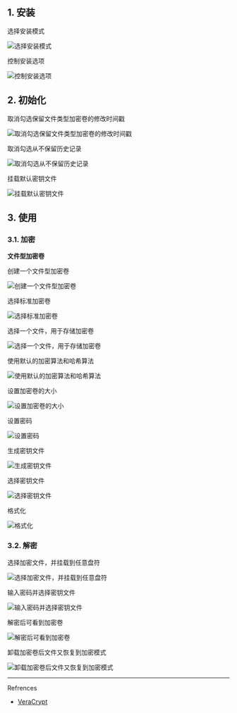 ## 1. 安装

选择安装模式

![选择安装模式](./../../../../../../images/VeraCrypt/%E9%80%89%E6%8B%A9%E5%AE%89%E8%A3%85%E6%A8%A1%E5%BC%8F.png)

控制安装选项

![控制安装选项](./../../../../../../images/VeraCrypt/%E6%8E%A7%E5%88%B6%E5%AE%89%E8%A3%85%E9%80%89%E9%A1%B9.png)

## 2. 初始化

取消勾选保留文件类型加密卷的修改时间戳

![取消勾选保留文件类型加密卷的修改时间戳](./../../../../../../images/VeraCrypt/%E5%8F%96%E6%B6%88%E5%8B%BE%E9%80%89%E4%BF%9D%E7%95%99%E6%96%87%E4%BB%B6%E7%B1%BB%E5%9E%8B%E5%8A%A0%E5%AF%86%E5%8D%B7%E7%9A%84%E4%BF%AE%E6%94%B9%E6%97%B6%E9%97%B4%E6%88%B3.png)

取消勾选从不保留历史记录

![取消勾选从不保留历史记录](./../../../../../../images/VeraCrypt/%E5%8F%96%E6%B6%88%E5%8B%BE%E9%80%89%E4%BB%8E%E4%B8%8D%E4%BF%9D%E7%95%99%E5%8E%86%E5%8F%B2%E8%AE%B0%E5%BD%95.png)

挂载默认密钥文件

![挂载默认密钥文件](./../../../../../../images/VeraCrypt/%E6%8C%82%E8%BD%BD%E9%BB%98%E8%AE%A4%E5%AF%86%E9%92%A5%E6%96%87%E4%BB%B6.png)

## 3. 使用

### 3.1. 加密

**文件型加密卷**

创建一个文件型加密卷

![创建一个文件型加密卷](./../../../../../../images/VeraCrypt/%E5%88%9B%E5%BB%BA%E4%B8%80%E4%B8%AA%E6%96%87%E4%BB%B6%E5%9E%8B%E5%8A%A0%E5%AF%86%E5%8D%B7.png)

选择标准加密卷

![选择标准加密卷](./../../../../../../images/VeraCrypt/%E9%80%89%E6%8B%A9%E6%A0%87%E5%87%86%E5%8A%A0%E5%AF%86%E5%8D%B7.png)

选择一个文件，用于存储加密卷

![选择一个文件，用于存储加密卷](./../../../../../../images/VeraCrypt/%E9%80%89%E6%8B%A9%E4%B8%80%E4%B8%AA%E6%96%87%E4%BB%B6%EF%BC%8C%E7%94%A8%E4%BA%8E%E5%AD%98%E5%82%A8%E5%8A%A0%E5%AF%86%E5%8D%B7.png)

使用默认的加密算法和哈希算法

![使用默认的加密算法和哈希算法](./../../../../../../images/VeraCrypt/%E4%BD%BF%E7%94%A8%E9%BB%98%E8%AE%A4%E7%9A%84%E5%8A%A0%E5%AF%86%E7%AE%97%E6%B3%95%E5%92%8C%E5%93%88%E5%B8%8C%E7%AE%97%E6%B3%95.png)

设置加密卷的大小

![设置加密卷的大小](./../../../../../../images/VeraCrypt/%E8%AE%BE%E7%BD%AE%E5%8A%A0%E5%AF%86%E5%8D%B7%E7%9A%84%E5%A4%A7%E5%B0%8F.png)

设置密码

![设置密码](./../../../../../../images/VeraCrypt/%E8%AE%BE%E7%BD%AE%E5%AF%86%E7%A0%81.png)

生成密钥文件

![生成密钥文件](./../../../../../../images/VeraCrypt/%E7%94%9F%E6%88%90%E5%AF%86%E9%92%A5%E6%96%87%E4%BB%B6.png)

选择密钥文件

![选择密钥文件](./../../../../../../images/VeraCrypt/%E9%80%89%E6%8B%A9%E5%AF%86%E9%92%A5%E6%96%87%E4%BB%B6.png)

格式化

![格式化](./../../../../../../images/VeraCrypt/%E6%A0%BC%E5%BC%8F%E5%8C%96.png)

### 3.2. 解密

选择加密文件，并挂载到任意盘符

![选择加密文件，并挂载到任意盘符](./../../../../../../images/VeraCrypt/%E9%80%89%E6%8B%A9%E5%8A%A0%E5%AF%86%E6%96%87%E4%BB%B6%EF%BC%8C%E5%B9%B6%E6%8C%82%E8%BD%BD%E5%88%B0%E4%BB%BB%E6%84%8F%E7%9B%98%E7%AC%A6.png)

输入密码并选择密钥文件

![输入密码并选择密钥文件](./../../../../../../images/VeraCrypt/%E8%BE%93%E5%85%A5%E5%AF%86%E7%A0%81%E5%B9%B6%E9%80%89%E6%8B%A9%E5%AF%86%E9%92%A5%E6%96%87%E4%BB%B6.png)

解密后可看到加密卷

![解密后可看到加密卷](./../../../../../../images/VeraCrypt/%E8%A7%A3%E5%AF%86%E5%90%8E%E5%8F%AF%E7%9C%8B%E5%88%B0%E5%8A%A0%E5%AF%86%E5%8D%B7.png)

卸载加密卷后文件又恢复到加密模式

![卸载加密卷后文件又恢复到加密模式](./../../../../../../images/VeraCrypt/%E5%8D%B8%E8%BD%BD%E5%8A%A0%E5%AF%86%E5%8D%B7%E5%90%8E%E6%96%87%E4%BB%B6%E5%8F%88%E6%81%A2%E5%A4%8D%E5%88%B0%E5%8A%A0%E5%AF%86%E6%A8%A1%E5%BC%8F.png)

---

Refrences

- [VeraCrypt](https://www.veracrypt.fr/en/Home.html)